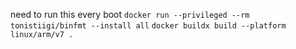 need to run this every boot
`docker run --privileged --rm tonistiigi/binfmt --install all`
`docker buildx build --platform linux/arm/v7 .`
